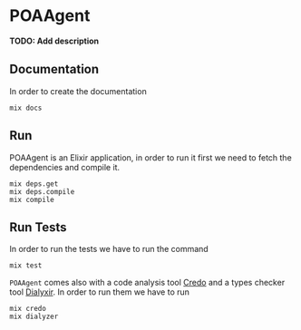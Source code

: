 # POAAgent

**TODO: Add description**

## Documentation

In order to create the documentation

```
mix docs
```

## Run

POAAgent is an Elixir application, in order to run it first we need to fetch the dependencies and compile it.

```
mix deps.get
mix deps.compile
mix compile
```

## Run Tests

In order to run the tests we have to run the command

```
mix test
```

`POAAgent` comes also with a code analysis tool [Credo](https://github.com/rrrene/credo) and a types checker tool [Dialyxir](https://github.com/jeremyjh/dialyxir). In order to run them we have to run

```
mix credo
mix dialyzer
```